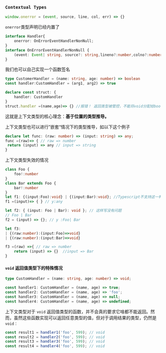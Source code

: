 ### `Contextual Types`
```ts
window.onerror = (event, source, line, col, err) => {}
```
`onerror`类型声明已经内置了
```ts
interface Handler{
    onerror: OnErrorEventHandlerNonNull;
}
interface OnErrorEventHandlerNonNull {
    (event: Event| string, source?: string,lineno?:number,colno?:number, error?: Error):any
}
```
我们也可以自己实现一个函数签名
```ts
type CustomerHandler = (name: string, age: number) => boolean
const handler:CustomHandler = (arg1, arg2) => true

declare const struct: {
    handler: CustomHandler
}
struct.handler =(name,age)=> {} //报错！ 返回类型被管控，不能将void分配给boolean
```
这就是上下文类型的核心理念：**基于位置的类型推导。**

上下文类型也可以进行”嵌套“情况下的类型推导，如以下这个例子
```ts
declare let func: (raw: number) => (input: string) => any;
func =(raw)=> { // raw => number
 return (input) => any // input => string
}
```
上下文类型失效的情况
```ts
class Foo {
    foo!:number
}
class Bar extends Foo {
    bar!:number
}
let f1: {(input:Foo):void} | {(input:Bar):void}; //Typescript不支持这一判断方式
f1 =(input)=> { } // y:any

let f2: { (input: Foo | Bar): void }; // 这样写没有问题
// Foo | Bar
f2 = (input) => {}; // y :Foo| Bar 

let f3:
| {(raw:number):(input:Foo)=>void}
| {(raw:number):(input:Bar)=>void}

f3 =(raw) =>{ // raw => number
    return (input) => {}  //input => Bar
} 

```

#### `void` 返回值类型下的特殊情况
```ts
type CustomHandler = (name: string, age: number) => void;

const handler1: CustomHandler = (name, age) => true;
const handler2: CustomHandler = (name, age) => 'foo';
const handler3: CustomHandler = (name, age) => null;
const handler4: CustomHandler = (name, age) => undefined;
```
上下文类型对于 `void` 返回值类型的函数，并不会真的要求它啥都不能返回。然而，虽然这些函数实现可以返回任意类型的值，但对于调用结果的类型，仍然是 `void：`
```ts
const result1 = handler1('foo', 599); // void
const result2 = handler2('foo', 599); // void
const result3 = handler3('foo', 599); // void
const result4 = handler4('foo', 599); // void
```
